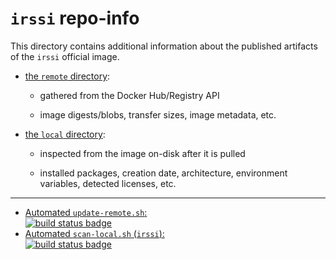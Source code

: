 # `irssi` repo-info

This directory contains additional information about the published artifacts of the `irssi` official image.

-	[the `remote` directory](remote/):

	-	gathered from the Docker Hub/Registry API

	-	image digests/blobs, transfer sizes, image metadata, etc.

-	[the `local` directory](local/):

	-	inspected from the image on-disk after it is pulled

	-	installed packages, creation date, architecture, environment variables, detected licenses, etc.

---

-	[Automated `update-remote.sh`:  
	![build status badge](https://doi-janky.infosiftr.net/job/repo-info/job/remote/badge/icon)](https://doi-janky.infosiftr.net/job/repo-info/job/remote/)
-	[Automated `scan-local.sh` (`irssi`):  
	![build status badge](https://doi-janky.infosiftr.net/job/repo-info/job/local/job/irssi/badge/icon)](https://doi-janky.infosiftr.net/job/repo-info/job/local/job/irssi)
